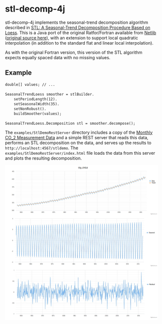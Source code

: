 # stl-decomp-4j

stl-decomp-4j implements the seasonal-trend decomposition algorithm described in [STL: A Seasonal-Trend Decomposition Procedure Based on Loess](http://www.wessa.net/download/stl.pdf). This is a Java port of the original Ratfor/Fortran available from [Netlib](http://netlib.org) ([original source here](http://netlib.org/a/stl)), with an extension to support local quadratic interpolation (in addition to the standard flat and linear local interpolation).

As with the original Fortran version, this version of the STL algorithm expects equally spaced data with no missing values.

## Example

```
double[] values; // ...

SeasonalTrendLoess smoother = stlBuilder.
    setPeriodLength(12).
    setSeasonalWidth(35).
    setNonRobust().
    buildSmoother(values);

SeasonalTrendLoess.Decomposition stl = smoother.decompose();
```

The `examples/StlDemoRestServer` directory includes a copy of the [Monthly CO_2 Measurement Data](http://www.esrl.noaa.gov/gmd/ccgg/trends/) and a simple REST server that reads this data, performs an STL decomposition on the data, and serves up the results to `http://localhost:4567/stldemo`. The `examples/StlDemoRestServer/index.html` file loads the data from this server and plots the resulting decomposition.

![CO2 Plot](examples/StlDemoRestServer/co2_stl_highchart.jpg)
